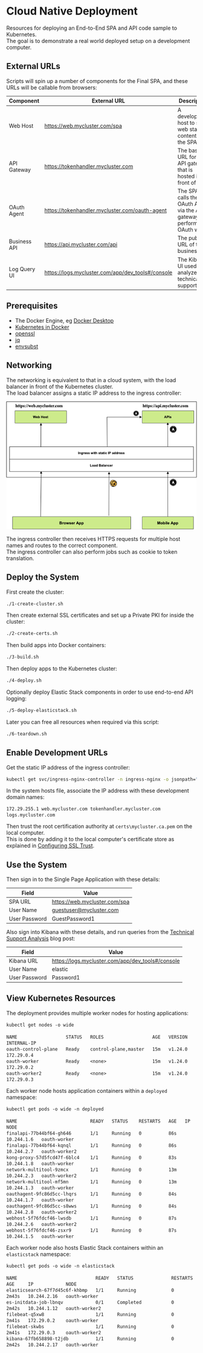# Cloud Native Deployment

Resources for deploying an End-to-End SPA and API code sample to Kubernetes.\
The goal is to demonstrate a real world deployed setup on a development computer.

## External URLs

Scripts will spin up a number of components for the Final SPA, and these URLs will be callable from browsers:

| Component | External URL | Description |
| --------- | ------------ | ----------- |
| Web Host | https://web.mycluster.com/spa | A development host to serve web static content for the SPA |
| API Gateway | https://tokenhandler.mycluster.com | The base URL for the API gateway that is hosted in front of APIs |
| OAuth Agent | https://tokenhandler.mycluster.com/oauth-agent | The SPA calls the OAuth Agent via the API gateway to perform OAuth work |
| Business API | https://api.mycluster.com/api | The public URL of the business API |
| Log Query UI | https://logs.mycluster.com/app/dev_tools#/console | The Kibana UI used to analyze technical support logs |

## Prerequisites

- The Docker Engine, eg [Docker Desktop](https://www.docker.com/products/docker-desktop)
- [Kubernetes in Docker](https://kind.sigs.k8s.io/docs/user/quick-start/)
- [openssl](https://www.openssl.org/)
- [jq](https://github.com/stedolan/jq)
- [envsubst](https://github.com/a8m/envsubst)

## Networking

The networking is equivalent to that in a cloud system, with the load balancer in front of the Kubernetes cluster.\
The load balancer assigns a static IP address to the ingress controller:

![Cluster Networking](doc/cluster.png)

The ingress controller then receives HTTPS requests for multiple host names and routes to the correct component.\
The ingress controller can also perform jobs such as cookie to token translation.

## Deploy the System

First create the cluster:

```bash
./1-create-cluster.sh
```

Then create external SSL certificates and set up a Private PKI for inside the cluster:

```bash
./2-create-certs.sh
```

Then build apps into Docker containers:

```bash
./3-build.sh
```

Then deploy apps to the Kubernetes cluster:

```bash
./4-deploy.sh
```

Optionally deploy Elastic Stack components in order to use end-to-end API logging:

```bash
./5-deploy-elasticstack.sh
```

Later you can free all resources when required via this script:

```bash
./6-teardown.sh
```

## Enable Development URLs

Get the static IP address of the ingress controller:

```bash
kubectl get svc/ingress-nginx-controller -n ingress-nginx -o jsonpath="{.status.loadBalancer.ingress[0].ip}"
```

In the system hosts file, associate the IP address with these development domain names:

```text
172.29.255.1 web.mycluster.com tokenhandler.mycluster.com logs.mycluster.com
```

Then trust the root certification authority at `certs\mycluster.ca.pem` on the local computer.\
This is done by adding it to the local computer's certificate store as explained in [Configuring SSL Trust](https://authguidance.com/developer-ssl-setup#os-ssl-trust).

## Use the System

Then sign in to the Single Page Application with these details:

| Field | Value |
| ----- | ----- |
| SPA URL | https://web.mycluster.com/spa |
| User Name | guestuser@mycluster.com |
| User Password | GuestPassword1 |

Also sign into Kibana with these details, and run queries from the [Technical Support Analysis](https://authguidance.com/2019/08/02/intelligent-api-platform-analysis/) blog post:

| Field | Value |
| ---------- | ----- |
| Kibana URL | https://logs.mycluster.com/app/dev_tools#/console |
| User Name | elastic |
| User Password | Password1 |

## View Kubernetes Resources

The deployment provides multiple worker nodes for hosting applications:

```text
kubectl get nodes -o wide

NAME                  STATUS   ROLES                  AGE   VERSION   INTERNAL-IP
oauth-control-plane   Ready    control-plane,master   15m   v1.24.0   172.29.0.4
oauth-worker          Ready    <none>                 15m   v1.24.0   172.29.0.2
oauth-worker2         Ready    <none>                 15m   v1.24.0   172.29.0.3
```

Each worker node hosts application containers within a `deployed` namespace:

```text
kubectl get pods -o wide -n deployed

NAME                           READY   STATUS    RESTARTS   AGE   IP           NODE
finalapi-77b44bf64-gh646       1/1     Running   0          86s   10.244.1.6   oauth-worker
finalapi-77b44bf64-kqnql       1/1     Running   0          86s   10.244.2.7   oauth-worker2
kong-proxy-57d5fcd47f-6blc4    1/1     Running   0          83s   10.244.1.8   oauth-worker
network-multitool-9zmcx        1/1     Running   0          13m   10.244.2.3   oauth-worker2
network-multitool-mf5mn        1/1     Running   0          13m   10.244.1.3   oauth-worker
oauthagent-9fc86d5cc-lhqrs     1/1     Running   0          84s   10.244.1.7   oauth-worker
oauthagent-9fc86d5cc-s8wws     1/1     Running   0          84s   10.244.2.8   oauth-worker2
webhost-5f76fdcf46-lwsdb       1/1     Running   0          87s   10.244.2.6   oauth-worker2
webhost-5f76fdcf46-zsxr9       1/1     Running   0          87s   10.244.1.5   oauth-worker
```

Each worker node also hosts Elastic Stack containers within an `elasticstack` namespace:

```text
kubectl get pods -o wide -n elasticstack

NAME                             READY   STATUS              RESTARTS   AGE     IP            NODE
elasticsearch-67f7d45c6f-khbmp   1/1     Running             0          2m43s   10.244.2.16   oauth-worker
es-initdata-job-lbnqv            0/1     Completed           0          2m42s   10.244.1.12   oauth-worker2
filebeat-q5xw8                   1/1     Running             0          2m41s   172.29.0.2    oauth-worker
filebeat-skwbs                   1/1     Running             0          2m41s   172.29.0.3    oauth-worker2
kibana-67fb658898-t2jdb          1/1     Running             0          2m42s   10.244.2.17   oauth-worker
```

